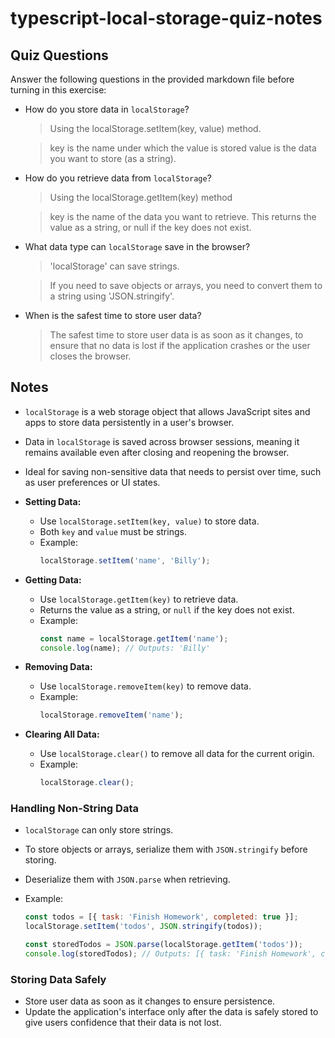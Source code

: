 # typescript-local-storage-quiz-notes

## Quiz Questions

Answer the following questions in the provided markdown file before turning in this exercise:

- How do you store data in `localStorage`?

  > Using the localStorage.setItem(key, value) method.

  > key is the name under which the value is stored
  > value is the data you want to store
  > (as a string).

- How do you retrieve data from `localStorage`?

  > Using the localStorage.getItem(key) method

  > key is the name of the data you want to retrieve.
  > This returns the value as a string, or null if the key does not exist.

- What data type can `localStorage` save in the browser?

  > 'localStorage' can save strings.

  > If you need to save objects or arrays, you need to convert them to a string using 'JSON.stringify'.

- When is the safest time to store user data?
  > The safest time to store user data is as soon as it changes, to ensure that no data is lost if the application crashes or the user closes the browser.

## Notes

- `localStorage` is a web storage object that allows JavaScript sites and apps to store data persistently in a user's browser.
- Data in `localStorage` is saved across browser sessions, meaning it remains available even after closing and reopening the browser.
- Ideal for saving non-sensitive data that needs to persist over time, such as user preferences or UI states.

- **Setting Data:**

  - Use `localStorage.setItem(key, value)` to store data.
  - Both `key` and `value` must be strings.
  - Example:
    ```javascript
    localStorage.setItem('name', 'Billy');
    ```

- **Getting Data:**

  - Use `localStorage.getItem(key)` to retrieve data.
  - Returns the value as a string, or `null` if the key does not exist.
  - Example:
    ```javascript
    const name = localStorage.getItem('name');
    console.log(name); // Outputs: 'Billy'
    ```

- **Removing Data:**

  - Use `localStorage.removeItem(key)` to remove data.
  - Example:
    ```javascript
    localStorage.removeItem('name');
    ```

- **Clearing All Data:**
  - Use `localStorage.clear()` to remove all data for the current origin.
  - Example:
    ```javascript
    localStorage.clear();
    ```

### Handling Non-String Data

- `localStorage` can only store strings.
- To store objects or arrays, serialize them with `JSON.stringify` before storing.
- Deserialize them with `JSON.parse` when retrieving.
- Example:

  ```javascript
  const todos = [{ task: 'Finish Homework', completed: true }];
  localStorage.setItem('todos', JSON.stringify(todos));

  const storedTodos = JSON.parse(localStorage.getItem('todos'));
  console.log(storedTodos); // Outputs: [{ task: 'Finish Homework', completed: true }]
  ```

### Storing Data Safely

- Store user data as soon as it changes to ensure persistence.
- Update the application's interface only after the data is safely stored to give users confidence that their data is not lost.
